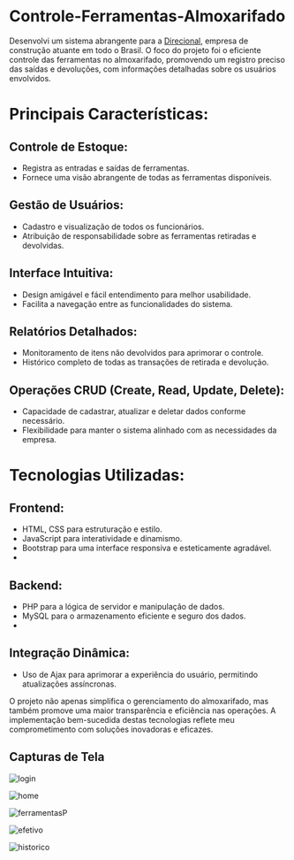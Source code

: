 # Controle-Ferramentas-Almoxarifado

Desenvolvi um sistema abrangente para a <a href="https://www.direcional.com.br/" target="_blank">Direcional</a>, empresa de construção atuante em todo o Brasil. O foco do projeto foi o eficiente controle das ferramentas no almoxarifado, promovendo um registro preciso das saídas e devoluções, com informações detalhadas sobre os usuários envolvidos.

# Principais Características:

## Controle de Estoque:
 - Registra as entradas e saídas de ferramentas.
 - Fornece uma visão abrangente de todas as ferramentas disponíveis.
## Gestão de Usuários:
 - Cadastro e visualização de todos os funcionários.
 - Atribuição de responsabilidade sobre as ferramentas retiradas e devolvidas.
## Interface Intuitiva:
 - Design amigável e fácil entendimento para melhor usabilidade.
 - Facilita a navegação entre as funcionalidades do sistema.
## Relatórios Detalhados:
 - Monitoramento de itens não devolvidos para aprimorar o controle.
 - Histórico completo de todas as transações de retirada e devolução.
## Operações CRUD (Create, Read, Update, Delete):
 - Capacidade de cadastrar, atualizar e deletar dados conforme necessário.
 - Flexibilidade para manter o sistema alinhado com as necessidades da empresa.

# Tecnologias Utilizadas:

## Frontend:

 - HTML, CSS para estruturação e estilo.
 - JavaScript para interatividade e dinamismo.
 - Bootstrap para uma interface responsiva e esteticamente agradável.
 - 
## Backend:

 - PHP para a lógica de servidor e manipulação de dados.
 - MySQL para o armazenamento eficiente e seguro dos dados.
 - 
## Integração Dinâmica:

 - Uso de Ajax para aprimorar a experiência do usuário, permitindo atualizações assíncronas.

O projeto não apenas simplifica o gerenciamento do almoxarifado, mas também promove uma maior transparência e eficiência nas operações. A implementação bem-sucedida destas tecnologias reflete meu comprometimento com soluções inovadoras e eficazes.

## Capturas de Tela

![login](https://github.com/Everton-Leon/Controle-Ferramentas/assets/121234114/39671698-c345-4a05-b9eb-02cad14bc4cd)

![home](https://github.com/Everton-Leon/Controle-Ferramentas/assets/121234114/aab14a1f-61a3-4501-9454-34e6a743118d)

![ferramentasP](https://github.com/Everton-Leon/Controle-Ferramentas/assets/121234114/6bd51616-69fc-4c4f-a581-aca8eba516fa)

![efetivo](https://github.com/Everton-Leon/Controle-Ferramentas/assets/121234114/95765adb-3762-4ac0-8445-77fd37ec9927)

![historico](https://github.com/Everton-Leon/Controle-Ferramentas/assets/121234114/8d1fbe53-9d06-4726-ac61-a41d83adea78)

